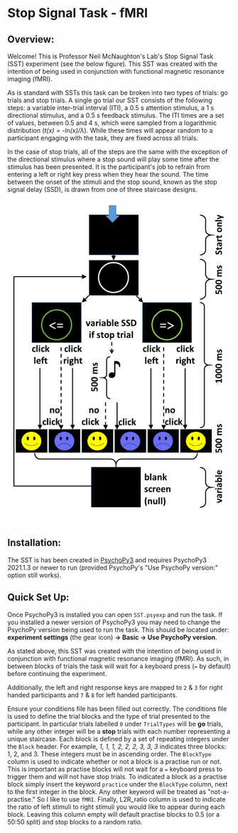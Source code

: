 # Stop Signal Task - fMRI
## Overview:
Welcome! This is Professor Neil McNaughton's Lab's Stop Signal Task (SST) 
experiment (see the below figure). This SST was created with the intention of 
being used in conjunction with functional magnetic resonance imaging (fMRI). 

As is standard with SSTs this task can be broken into two types of trials: 
go trials and stop trials. A single go trial our SST consists of the 
following steps: a variable inter-trial interval (ITI), a 0.5 s attention 
stimulus, a 1 s directional stimulus, and a 0.5 s feedback stimulus. The ITI 
times are a set of values, between 0.5 and 4 s, which were sampled from a 
logarithmic distribution (*t(x) = -ln(x)/λ*). While these times will appear 
random to a participant engaging with the task, they are fixed across all 
trials. 

In the case of stop trials, all of the steps are the same with the exception
of the directional stimulus where a stop sound will play some time after the 
stimulus has been presented. It is the participant's job to refrain from 
entering a left or right key press when they hear the sound. The time between 
the onset of the stimuli and the stop sound, known as the stop signal delay 
(SSD), is drawn from one of three staircase designs.

![SST Flowchart](doc/figures/SST_flow_2021-07-20.png?raw=true "SST flowchart")



## Installation:
The SST is has been created in [PsychoPy3](https://github.com/psychopy/psychopy/releases) 
and requires PsychoPy3 2021.1.3 or newer to run (provided PsychoPy's "Use 
PsychoPy version:" option still works).


## Quick Set Up:
Once PsychoPy3 is installed you can open `SST.psyexp` and run the task. If you 
installed a newer version of PsychoPy3 you may need to change the PsychoPy 
version being used to run the task. This should be located under: 
__experiment settings__ (the gear icon) __-> Basic -> Use PsychoPy version__.

As stated above, this SST was created with the intention of being used in 
conjunction with functional magnetic resonance imaging (fMRI). As such, in 
between blocks of trials the task will wait for a keyboard press (`=` by 
default) before continuing the experiment.

Additionally, the left and right response keys are mapped to `2` & `3` for 
right handed participants and `7` & `8` for left handed participants. 
<!---These can be changed in the code if necessary (see wiki [link]).--->

Ensure your conditions file has been filled out correctly. 
The conditions file is used to define the trial blocks and the type of trial 
presented to the participant. In particular trials labelled `0` under 
`TrialTypes` will be __go__ trials, while any other integer will be a __stop__ 
trials with each number representing a unique staircase. Each block is defined 
by a set of repeating integers under the `Block` header. For example, 
*1, 1, 1, 2, 2, 2, 3, 3, 3* indicates three blocks: 1, 2, and 3. These integers 
must be in ascending order. The `BlockType` column is used to indicate whether 
or not a block is a practise run or not. This is important as practise blocks
will not wait for a `=` keyboard press to trigger them and will not have stop 
trials. To indicated a block as a practise block simply insert the keyword 
`practice` under the `BlockType` column, next to the first integer in the block.
Any other keyword will be treated as "not-a-practise." So I like to use `fMRI`.
Finally, L2R_ratio column is used to indicate the ratio of left stimuli to right 
stimuli you would like to appear during each block. Leaving this column empty 
will default practise blocks to 0.5 (or a 50:50 split) and stop blocks to a 
random ratio.
